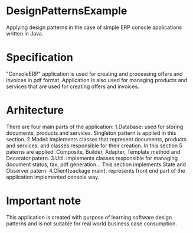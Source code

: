 # DesignPatternsExample
Applying design patterns in the case of simple ERP console applications written in Java.

# Specification
"ConsoleERP" application is used for creating and processing offers and invoices in pdf format.
Application is also used for managing products and services that are used for creating offers and invoices.

# Arhitecture
There are four main parts of the application:
1.Database: used for storing documents, products and services. Singleton pattern is applied in this section.
2.Model: implements classes that represent documents, products and services, and classes
responsible for their creation. In this section 5 paterns are applied: Composite, Builder, Adapter,
Template method and Decorator patern.
3.Util: implements classes responsible for managing document status, tax, pdf generation... This section implements State and Observer patern.
4.Client(package main): represents front end part of the application implemented console way. 

# Important note
This application is created with purpose of learning software design patterns and is not suitable for real world business case consumption.
